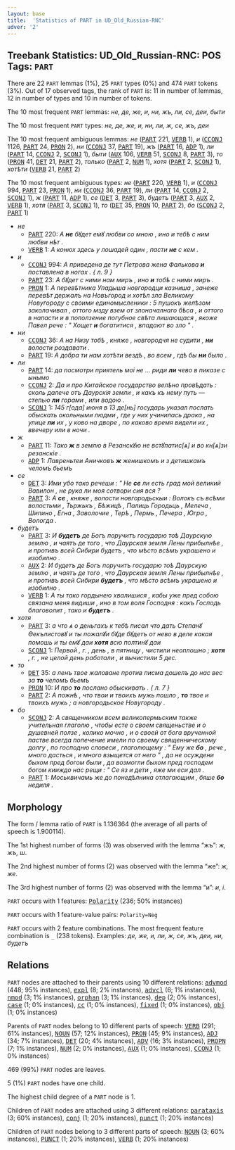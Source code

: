 ```yaml
---
layout: base
title:  'Statistics of PART in UD_Old_Russian-RNC'
udver: '2'
---
```


## Treebank Statistics: UD_Old_Russian-RNC: POS Tags: `PART`

There are 22 `PART` lemmas (1%), 25 `PART` types (0%) and 474 `PART` tokens (3%).
Out of 17 observed tags, the rank of `PART` is: 11 in number of lemmas, 12 in number of types and 10 in number of tokens.

The 10 most frequent `PART` lemmas: <em>не, де, же, и, ни, жъ, ли, се, деи, быти</em>

The 10 most frequent `PART` types:  <em>не, де, же, и, ни, ли, ж, се, жъ, деи</em>

The 10 most frequent ambiguous lemmas: <em>не</em> (<tt><a href="orv_rnc-pos-PART.html">PART</a></tt> 221, <tt><a href="orv_rnc-pos-VERB.html">VERB</a></tt> 1), <em>и</em> (<tt><a href="orv_rnc-pos-CCONJ.html">CCONJ</a></tt> 1126, <tt><a href="orv_rnc-pos-PART.html">PART</a></tt> 24, <tt><a href="orv_rnc-pos-PRON.html">PRON</a></tt> 2), <em>ни</em> (<tt><a href="orv_rnc-pos-CCONJ.html">CCONJ</a></tt> 37, <tt><a href="orv_rnc-pos-PART.html">PART</a></tt> 19), <em>жъ</em> (<tt><a href="orv_rnc-pos-PART.html">PART</a></tt> 16, <tt><a href="orv_rnc-pos-ADP.html">ADP</a></tt> 1), <em>ли</em> (<tt><a href="orv_rnc-pos-PART.html">PART</a></tt> 14, <tt><a href="orv_rnc-pos-CCONJ.html">CCONJ</a></tt> 2, <tt><a href="orv_rnc-pos-SCONJ.html">SCONJ</a></tt> 1), <em>быти</em> (<tt><a href="orv_rnc-pos-AUX.html">AUX</a></tt> 106, <tt><a href="orv_rnc-pos-VERB.html">VERB</a></tt> 51, <tt><a href="orv_rnc-pos-SCONJ.html">SCONJ</a></tt> 8, <tt><a href="orv_rnc-pos-PART.html">PART</a></tt> 3), <em>то</em> (<tt><a href="orv_rnc-pos-PRON.html">PRON</a></tt> 41, <tt><a href="orv_rnc-pos-DET.html">DET</a></tt> 21, <tt><a href="orv_rnc-pos-PART.html">PART</a></tt> 2), <em>только</em> (<tt><a href="orv_rnc-pos-PART.html">PART</a></tt> 2, <tt><a href="orv_rnc-pos-NUM.html">NUM</a></tt> 1), <em>хотя</em> (<tt><a href="orv_rnc-pos-PART.html">PART</a></tt> 2, <tt><a href="orv_rnc-pos-SCONJ.html">SCONJ</a></tt> 1), <em>хотѣти</em> (<tt><a href="orv_rnc-pos-VERB.html">VERB</a></tt> 21, <tt><a href="orv_rnc-pos-PART.html">PART</a></tt> 2)

The 10 most frequent ambiguous types:  <em>не</em> (<tt><a href="orv_rnc-pos-PART.html">PART</a></tt> 220, <tt><a href="orv_rnc-pos-VERB.html">VERB</a></tt> 1), <em>и</em> (<tt><a href="orv_rnc-pos-CCONJ.html">CCONJ</a></tt> 994, <tt><a href="orv_rnc-pos-PART.html">PART</a></tt> 23, <tt><a href="orv_rnc-pos-PRON.html">PRON</a></tt> 1), <em>ни</em> (<tt><a href="orv_rnc-pos-CCONJ.html">CCONJ</a></tt> 36, <tt><a href="orv_rnc-pos-PART.html">PART</a></tt> 19), <em>ли</em> (<tt><a href="orv_rnc-pos-PART.html">PART</a></tt> 14, <tt><a href="orv_rnc-pos-CCONJ.html">CCONJ</a></tt> 2, <tt><a href="orv_rnc-pos-SCONJ.html">SCONJ</a></tt> 1), <em>ж</em> (<tt><a href="orv_rnc-pos-PART.html">PART</a></tt> 11, <tt><a href="orv_rnc-pos-ADP.html">ADP</a></tt> 1), <em>се</em> (<tt><a href="orv_rnc-pos-DET.html">DET</a></tt> 3, <tt><a href="orv_rnc-pos-PART.html">PART</a></tt> 3), <em>будетъ</em> (<tt><a href="orv_rnc-pos-PART.html">PART</a></tt> 3, <tt><a href="orv_rnc-pos-AUX.html">AUX</a></tt> 2, <tt><a href="orv_rnc-pos-VERB.html">VERB</a></tt> 1), <em>хотя</em> (<tt><a href="orv_rnc-pos-PART.html">PART</a></tt> 3, <tt><a href="orv_rnc-pos-SCONJ.html">SCONJ</a></tt> 1), <em>то</em> (<tt><a href="orv_rnc-pos-DET.html">DET</a></tt> 35, <tt><a href="orv_rnc-pos-PRON.html">PRON</a></tt> 10, <tt><a href="orv_rnc-pos-PART.html">PART</a></tt> 2), <em>бо</em> (<tt><a href="orv_rnc-pos-SCONJ.html">SCONJ</a></tt> 2, <tt><a href="orv_rnc-pos-PART.html">PART</a></tt> 1)


* <em>не</em>
  * <tt><a href="orv_rnc-pos-PART.html">PART</a></tt> 220: <em>А <b>не</b> бꙋдет емꙋ любви со мною , ино и тебѣ с ним любви нѣт .</em>
  * <tt><a href="orv_rnc-pos-VERB.html">VERB</a></tt> 1: <em>А конюх здесь у лошадей один , пасти <b>не</b> с кем .</em>
* <em>и</em>
  * <tt><a href="orv_rnc-pos-CCONJ.html">CCONJ</a></tt> 994: <em>А приведена де тут Петрова жена Фалькова <b>и</b> поставлена в ногах . { л. 9 }</em>
  * <tt><a href="orv_rnc-pos-PART.html">PART</a></tt> 23: <em>А бꙋдет с ними нам миръ , ино <b>и</b> тобѣ с ними миръ .</em>
  * <tt><a href="orv_rnc-pos-PRON.html">PRON</a></tt> 1: <em>А перевѣтника Упадыша новгородци казниша , занеже перевѣт держалъ на Новъгород и хотѣл зла Великому Новугороду с своими единомысленики : 5 пушокъ желѣзом заколачивал , оттого мзду взем от злоначалнаго бѣса , и оттого в напасти и в поползение погубное свѣта лишающася , якоже Павел рече : " Хощет <b>и</b> богатитися , впадают во зло " .</em>
* <em>ни</em>
  * <tt><a href="orv_rnc-pos-CCONJ.html">CCONJ</a></tt> 36: <em>А на Низу тобѣ , княже , новгородчя не судити , <b>ни</b> волости роздавати .</em>
  * <tt><a href="orv_rnc-pos-PART.html">PART</a></tt> 19: <em>А добра ти нам хотѣти вездѣ , во всем , гдѣ бы <b>ни</b> было .</em>
* <em>ли</em>
  * <tt><a href="orv_rnc-pos-PART.html">PART</a></tt> 14: <em>да посмотри приятель моі не ... риди <b>ли</b> чево в пиказе с ынымо</em>
  * <tt><a href="orv_rnc-pos-CCONJ.html">CCONJ</a></tt> 2: <em>Да и про Китайское государство велѣно провѣдать : сколь далече отъ Даурскія земли , и какъ къ нему путь — степью <b>ли</b> горами , или водою .</em>
  * <tt><a href="orv_rnc-pos-SCONJ.html">SCONJ</a></tt> 1: <em>145 г[ода] июня в 13 де[нь] государь указал послать обыскать окольными людми , где у них учинилась драка , на улице <b>ли</b> их , у ково на дворе , по каково время видели их , ввечеру или в ночи .</em>
* <em>ж</em>
  * <tt><a href="orv_rnc-pos-PART.html">PART</a></tt> 11: <em>Тако <b>ж</b> в землю в Резанскꙋю не встꙋпатис[ѧ] и во кн[ѧ]зи резанскіе .</em>
  * <tt><a href="orv_rnc-pos-ADP.html">ADP</a></tt> 1: <em>Лавреньтеи Аничковъ <b>ж</b> женишкомъ и з детишкамъ челомъ бьемъ</em>
* <em>се</em>
  * <tt><a href="orv_rnc-pos-DET.html">DET</a></tt> 3: <em>Ими убо тако речеши : " Не <b>се</b> ли есть град мой великий Вавилон , не рука ли моя сотвори сия вся ?</em>
  * <tt><a href="orv_rnc-pos-PART.html">PART</a></tt> 3: <em>А <b>се</b> , княже , волости новгородьскыи : Волокъ съ всѣми волостьми , Тържькъ , Бѣжицѣ , Палиць Городьць , Мелеча , Шипино , Егна , Заволочие , Терѣ , Пермь , Печера , Югра , Вологда .</em>
* <em>будетъ</em>
  * <tt><a href="orv_rnc-pos-PART.html">PART</a></tt> 3: <em>И <b>будетъ</b> де Богъ поручитъ государю тоѣ Даурскую землю , и чаятъ де того , что Даурская земля Лены прибылнѣе , и противъ всей Сибири будетъ , что мѣсто всѣмъ украшено и изобилно .</em>
  * <tt><a href="orv_rnc-pos-AUX.html">AUX</a></tt> 2: <em>И будетъ де Богъ поручитъ государю тоѣ Даурскую землю , и чаятъ де того , что Даурская земля Лены прибылнѣе , и противъ всей Сибири <b>будетъ</b> , что мѣсто всѣмъ украшено и изобилно .</em>
  * <tt><a href="orv_rnc-pos-VERB.html">VERB</a></tt> 1: <em>А ты тако гордынею хвалишися , кабы уже пред собою связана меня видиши , ино в том воля Господня : какъ Господь благоволит , тако и <b>будетъ</b> .</em>
* <em>хотя</em>
  * <tt><a href="orv_rnc-pos-PART.html">PART</a></tt> 3: <em>а что ѧ о деньгахъ к тебѣ писал что дать Степанꙋ Ѳекълистовꙋ и ты пожалꙋи бꙋде бꙋдетъ от нево в деле какая помошь и ты емꙋ даи <b>хотя</b> всю полтинꙋ даи</em>
  * <tt><a href="orv_rnc-pos-SCONJ.html">SCONJ</a></tt> 1: <em>Первой , г. , день , в пятницу , чистили неоплошно ; <b>хотя</b> , г. , не целой день работали , и вычистили 5 дес.</em>
* <em>то</em>
  * <tt><a href="orv_rnc-pos-DET.html">DET</a></tt> 35: <em>а ленъ твое жаловане против писма дошелъ до нас вес за <b>то</b> челомъ бьемъ</em>
  * <tt><a href="orv_rnc-pos-PRON.html">PRON</a></tt> 10: <em>И про <b>то</b> послано обыскивать . { л. 7 }</em>
  * <tt><a href="orv_rnc-pos-PART.html">PART</a></tt> 2: <em>А пожнѣ , что твои и твоихъ мужь пошло , <b>то</b> твое и твоихъ мужь ; а новгородьское Новугороду .</em>
* <em>бо</em>
  * <tt><a href="orv_rnc-pos-SCONJ.html">SCONJ</a></tt> 2: <em>А священником всем великопермьским также учительная глаголю , чтобы есте о своем священьстве и о душевней ползе , колико мочно , и о своей от бога врученной пастве всегда попечение имели по своему священническому долгу , по господню словеси , глаголющему : " Ему же <b>бо</b> , рече , много дасться , и много взыщется от него " , да не осуждени быхом пред богом были , да возмогли быхом пред господем богом кииждо нас рещи : " Се яз и дети , яже ми еси дал .</em>
  * <tt><a href="orv_rnc-pos-PART.html">PART</a></tt> 1: <em>Моськвичамь же до понедѣлника отлагающим , бяше <b>бо</b> недиля .</em>

## Morphology

The form / lemma ratio of `PART` is 1.136364 (the average of all parts of speech is 1.900114).

The 1st highest number of forms (3) was observed with the lemma “жъ”: <em>ж, жъ, ш</em>.

The 2nd highest number of forms (2) was observed with the lemma “же”: <em>ж, же</em>.

The 3rd highest number of forms (2) was observed with the lemma “и”: <em>и, і</em>.

`PART` occurs with 1 features: <tt><a href="orv_rnc-feat-Polarity.html">Polarity</a></tt> (236; 50% instances)

`PART` occurs with 1 feature-value pairs: `Polarity=Neg`

`PART` occurs with 2 feature combinations.
The most frequent feature combination is `_` (238 tokens).
Examples: <em>де, же, и, ли, ж, се, жъ, деи, ни, будетъ</em>


## Relations

`PART` nodes are attached to their parents using 10 different relations: <tt><a href="orv_rnc-dep-advmod.html">advmod</a></tt> (448; 95% instances), <tt><a href="orv_rnc-dep-expl.html">expl</a></tt> (8; 2% instances), <tt><a href="orv_rnc-dep-advcl.html">advcl</a></tt> (6; 1% instances), <tt><a href="orv_rnc-dep-nmod.html">nmod</a></tt> (3; 1% instances), <tt><a href="orv_rnc-dep-orphan.html">orphan</a></tt> (3; 1% instances), <tt><a href="orv_rnc-dep-dep.html">dep</a></tt> (2; 0% instances), <tt><a href="orv_rnc-dep-case.html">case</a></tt> (1; 0% instances), <tt><a href="orv_rnc-dep-cc.html">cc</a></tt> (1; 0% instances), <tt><a href="orv_rnc-dep-fixed.html">fixed</a></tt> (1; 0% instances), <tt><a href="orv_rnc-dep-obj.html">obj</a></tt> (1; 0% instances)

Parents of `PART` nodes belong to 10 different parts of speech: <tt><a href="orv_rnc-pos-VERB.html">VERB</a></tt> (291; 61% instances), <tt><a href="orv_rnc-pos-NOUN.html">NOUN</a></tt> (57; 12% instances), <tt><a href="orv_rnc-pos-PRON.html">PRON</a></tt> (45; 9% instances), <tt><a href="orv_rnc-pos-ADJ.html">ADJ</a></tt> (34; 7% instances), <tt><a href="orv_rnc-pos-DET.html">DET</a></tt> (20; 4% instances), <tt><a href="orv_rnc-pos-ADV.html">ADV</a></tt> (16; 3% instances), <tt><a href="orv_rnc-pos-PROPN.html">PROPN</a></tt> (7; 1% instances), <tt><a href="orv_rnc-pos-NUM.html">NUM</a></tt> (2; 0% instances), <tt><a href="orv_rnc-pos-AUX.html">AUX</a></tt> (1; 0% instances), <tt><a href="orv_rnc-pos-CCONJ.html">CCONJ</a></tt> (1; 0% instances)

469 (99%) `PART` nodes are leaves.

5 (1%) `PART` nodes have one child.

The highest child degree of a `PART` node is 1.

Children of `PART` nodes are attached using 3 different relations: <tt><a href="orv_rnc-dep-parataxis.html">parataxis</a></tt> (3; 60% instances), <tt><a href="orv_rnc-dep-conj.html">conj</a></tt> (1; 20% instances), <tt><a href="orv_rnc-dep-punct.html">punct</a></tt> (1; 20% instances)

Children of `PART` nodes belong to 3 different parts of speech: <tt><a href="orv_rnc-pos-NOUN.html">NOUN</a></tt> (3; 60% instances), <tt><a href="orv_rnc-pos-PUNCT.html">PUNCT</a></tt> (1; 20% instances), <tt><a href="orv_rnc-pos-VERB.html">VERB</a></tt> (1; 20% instances)

